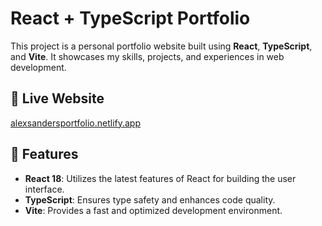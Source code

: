 # React + TypeScript Portfolio

This project is a personal portfolio website built using **React**, **TypeScript**, and **Vite**. It showcases my skills, projects, and experiences in web development.

## 🔗 Live Website

[alexsandersportfolio.netlify.app](https://alexsandersportfolio.netlify.app/)

## 🚀 Features

- **React 18**: Utilizes the latest features of React for building the user interface.
- **TypeScript**: Ensures type safety and enhances code quality.
- **Vite**: Provides a fast and optimized development environment.
